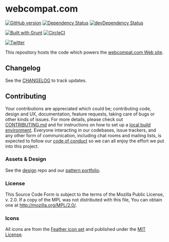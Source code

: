# webcompat.com


[![GitHub version](https://badge.fury.io/gh/webcompat%2Fwebcompat.com.svg)](https://badge.fury.io/gh/webcompat%2Fwebcompat.com)
[![Dependency Status](https://david-dm.org/webcompat/webcompat.com.svg)](https://david-dm.org/webcompat/webcompat.com)
[![devDependency Status](https://david-dm.org/webcompat/webcompat.com/dev-status.svg)](https://david-dm.org/webcompat/webcompat.com/)

[![Built with Grunt](https://cdn.gruntjs.com/builtwith.svg)](http://gruntjs.com/)
[![CircleCI](https://circleci.com/gh/webcompat/webcompat.com.svg?style=svg)](https://circleci.com/gh/webcompat/webcompat.com)

[![Twitter](https://img.shields.io/twitter/url/https/github.com/webcompat/webcompat.com.svg?style=social)](https://twitter.com/webcompat)



This repository hosts the code which powers the [webcompat.com Web site](http://webcompat.com/).

## Changelog

See the [CHANGELOG](https://github.com/webcompat/webcompat.com/blob/master/CHANGELOG.md) to track updates.

## Contributing

Your contributions are appreciated which could be; contributing code, design and UX, documentation, feature requests, taking care of bugs or other kinds of issues. For more details, please check out [CONTRIBUTING.md]( https://github.com/webcompat/webcompat.com/blob/master/.github/CONTRIBUTING.md) and for instructions on how to set up a [local build environment](https://github.com/webcompat/webcompat.com/blob/master/docs/dev-env-setup.md). Everyone interacting in our codebases, issue trackers, and any other form of communication, including chat rooms and mailing lists, is expected to follow our [code of conduct](https://github.com/webcompat/webcompat.com/blob/master/CODE_OF_CONDUCT.md) so we can all enjoy the effort we put into this project.

### Assets & Design

See the [design](https://github.com/webcompat/design) repo and our [pattern portfolio](http://webcompat.github.io/webcompat.com/).

### License

This Source Code Form is subject to the terms of the Mozilla Public
License, v. 2.0. If a copy of the MPL was not distributed with this
file, You can obtain one at http://mozilla.org/MPL/2.0/.

### Icons

All icons are from the [Feather icon set](https://github.com/feathericons/feather#feather) and published under the [MIT License](https://github.com/feathericons/feather/blob/master/LICENSE).
